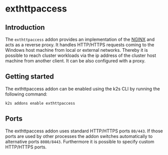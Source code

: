 <!--
SPDX-FileCopyrightText: © 2024 Siemens Healthineers AG

SPDX-License-Identifier: MIT
-->

# exthttpaccess

## Introduction

The `exthttpaccess` addon provides an implementation of the [NGINX](https://nginx.org/) and acts as a reverse proxy. It handles HTTP/HTTPS requests coming to the Windows host machine from local or external networks. Thereby it is possible to reach cluster workloads via the ip address of the cluster host machine from another client. It can be also configured with a proxy.

## Getting started

The exthttpaccess addon can be enabled using the k2s CLI by running the following command:
```
k2s addons enable exthttpaccess
```

## Ports

The exthttpaccess addon uses standard HTTP/HTTPS ports `80/443`. If those ports are used by other processes the addon switches automatically to alternative ports `8080/8443`. Furthermore it is possible to specify custom HTTP/HTTPS ports.